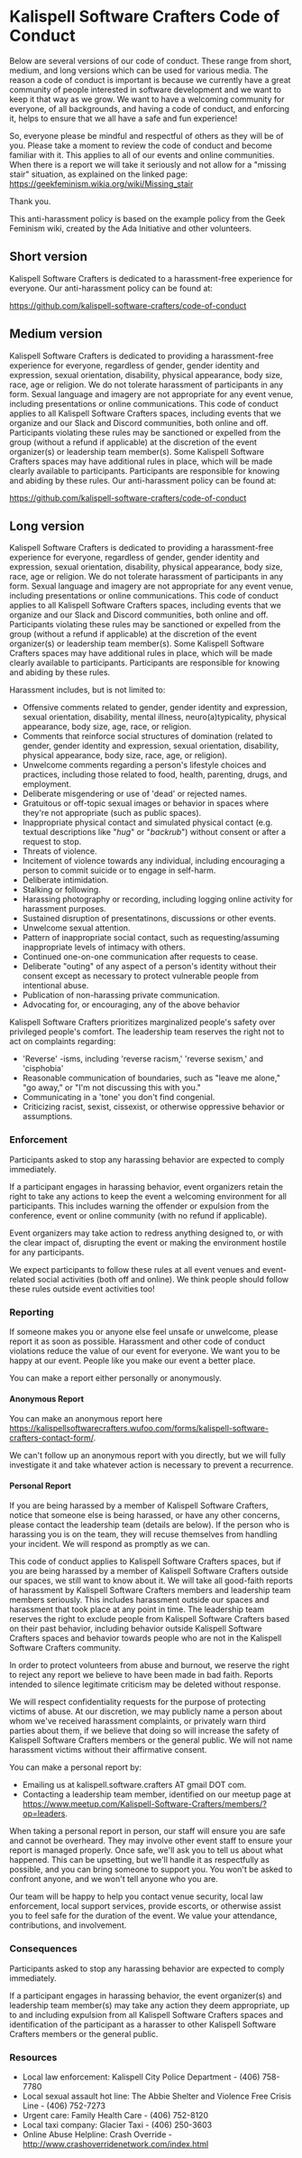 # Kalispell Software Crafters Code of Conduct

Below are several versions of our code of conduct. These range from short, medium, and long versions which can be used for various media. The reason a code of conduct is important is because we currently have a great community of people interested in software development and we want to keep it that way as we grow. We want to have a welcoming community for everyone, of all backgrounds, and having a code of conduct, and enforcing it, helps to ensure that we all have a safe and fun experience!

So, everyone please be mindful and respectful of others as they will be of you. Please take a moment to review the code of conduct and become familiar with it. This applies to all of our events and online communities. When there is a report we will take it seriously and not allow for a "missing stair" situation, as explained on the linked page: https://geekfeminism.wikia.org/wiki/Missing_stair

Thank you.

This anti-harassment policy is based on the example policy from the Geek Feminism wiki, created by the Ada Initiative and other volunteers.

## Short version

Kalispell Software Crafters is dedicated to a harassment-free experience for everyone. Our anti-harassment policy can be found at:

https://github.com/kalispell-software-crafters/code-of-conduct

## Medium version

Kalispell Software Crafters is dedicated to providing a harassment-free experience for everyone, regardless of gender, gender identity and expression, sexual orientation, disability, physical appearance, body size, race, age or religion. We do not tolerate harassment of participants in any form. Sexual language and imagery are not appropriate for any event venue, including presentations or online communications. This code of conduct applies to all Kalispell Software Crafters spaces, including events that we organize and our Slack and Discord communities, both online and off. Participants violating these rules may be sanctioned or expelled from the group (without a refund if applicable) at the discretion of the event organizer(s) or leadership team member(s). Some Kalispell Software Crafters spaces may have additional rules in place, which will be made clearly available to participants. Participants are responsible for knowing and abiding by these rules. Our anti-harassment policy can be found at:

https://github.com/kalispell-software-crafters/code-of-conduct

## Long version

Kalispell Software Crafters is dedicated to providing a harassment-free experience for everyone, regardless of gender, gender identity and expression, sexual orientation, disability, physical appearance, body size, race, age or religion. We do not tolerate harassment of participants in any form. Sexual language and imagery are not appropriate for any event venue, including presentations or online communications. This code of conduct applies to all Kalispell Software Crafters spaces, including events that we organize and our Slack and Discord communities, both online and off. Participants violating these rules may be sanctioned or expelled from the group (without a refund if applicable) at the discretion of the event organizer(s) or leadership team member(s). Some Kalispell Software Crafters spaces may have additional rules in place, which will be made clearly available to participants. Participants are responsible for knowing and abiding by these rules.

Harassment includes, but is not limited to:

* Offensive comments related to gender, gender identity and expression, sexual orientation, disability, mental illness, neuro(a)typicality, physical appearance, body size, age, race, or religion.
* Comments that reinforce social structures of domination (related to gender, gender identity and expression, sexual orientation, disability, physical appearance, body size, race, age, or religion).
* Unwelcome comments regarding a person's lifestyle choices and practices, including those related to food, health, parenting, drugs, and employment.
* Deliberate misgendering or use of 'dead' or rejected names.
* Gratuitous or off-topic sexual images or behavior in spaces where they're not appropriate (such as public spaces).
* Inappropriate physical contact and simulated physical contact (e.g. textual descriptions like "*hug*" or "*backrub*") without consent or after a request to stop.
* Threats of violence.
* Incitement of violence towards any individual, including encouraging a person to commit suicide or to engage in self-harm.
* Deliberate intimidation.
* Stalking or following.
* Harassing photography or recording, including logging online activity for harassment purposes.
* Sustained disruption of presentatinons, discussions or other events.
* Unwelcome sexual attention.
* Pattern of inappropriate social contact, such as requesting/assuming inappropriate levels of intimacy with others.
* Continued one-on-one communication after requests to cease.
* Deliberate "outing" of any aspect of a person's identity without their consent except as necessary to protect vulnerable people from intentional abuse.
* Publication of non-harassing private communication.
* Advocating for, or encouraging, any of the above behavior

Kalispell Software Crafters prioritizes marginalized people's safety over privileged people's comfort. The leadership team reserves the right not to act on complaints regarding:

* 'Reverse' -isms, including 'reverse racism,' 'reverse sexism,' and 'cisphobia'
* Reasonable communication of boundaries, such as "leave me alone," "go away," or "I'm not discussing this with you."
* Communicating in a 'tone' you don't find congenial.
* Criticizing racist, sexist, cissexist, or otherwise oppressive behavior or assumptions.

### Enforcement

Participants asked to stop any harassing behavior are expected to comply immediately.

If a participant engages in harassing behavior, event organizers retain the right to take any actions to keep the event a welcoming environment for all participants. This includes warning the offender or expulsion from the conference, event or online community (with no refund if applicable).

Event organizers may take action to redress anything designed to, or with the clear impact of, disrupting the event or making the environment hostile for any participants.

We expect participants to follow these rules at all event venues and event-related social activities (both off and online). We think people should follow these rules outside event activities too!

### Reporting

If someone makes you or anyone else feel unsafe or unwelcome, please report it as soon as possible. Harassment and other code of conduct violations reduce the value of our event for everyone. We want you to be happy at our event. People like you make our event a better place.

You can make a report either personally or anonymously.

#### Anonymous Report

You can make an anonymous report here https://kalispellsoftwarecrafters.wufoo.com/forms/kalispell-software-crafters-contact-form/.

We can't follow up an anonymous report with you directly, but we will fully investigate it and take whatever action is necessary to prevent a recurrence.

#### Personal Report

If you are being harassed by a member of Kalispell Software Crafters, notice that someone else is being harassed, or have any other concerns, please contact the leadership team (details are below). If the person who is harassing you is on the team, they will recuse themselves from handling your incident. We will respond as promptly as we can.

This code of conduct applies to Kalispell Software Crafters spaces, but if you are being harassed by a member of Kalispell Software Crafters outside our spaces, we still want to know about it. We will take all good-faith reports of harassment by Kalispell Software Crafters members and leadership team members seriously. This includes harassment outside our spaces and harassment that took place at any point in time. The leadership team reserves the right to exclude people from Kalispell Software Crafters based on their past behavior, including behavior outside Kalispell Software Crafters spaces and behavior towards people who are not in the Kalispell Software Crafters community.

In order to protect volunteers from abuse and burnout, we reserve the right to reject any report we believe to have been made in bad faith. Reports intended to silence legitimate criticism may be deleted without response.

We will respect confidentiality requests for the purpose of protecting victims of abuse. At our discretion, we may publicly name a person about whom we've received harassment complaints, or privately warn third parties about them, if we believe that doing so will increase the safety of Kalispell Software Crafters members or the general public. We will not name harassment victims without their affirmative consent.

You can make a personal report by:

* Emailing us at kalispell.software.crafters AT gmail DOT com.
* Contacting a leadership team member, identified on our meetup page at https://www.meetup.com/Kalispell-Software-Crafters/members/?op=leaders.

When taking a personal report in person, our staff will ensure you are safe and cannot be overheard. They may involve other event staff to ensure your report is managed properly. Once safe, we'll ask you to tell us about what happened. This can be upsetting, but we'll handle it as respectfully as possible, and you can bring someone to support you. You won't be asked to confront anyone, and we won't tell anyone who you are.

Our team will be happy to help you contact venue security, local law enforcement, local support services, provide escorts, or otherwise assist you to feel safe for the duration of the event. We value your attendance, contributions, and involvement.

### Consequences

Participants asked to stop any harassing behavior are expected to comply immediately.

If a participant engages in harassing behavior, the event organizer(s) and leadership team member(s) may take any action they deem appropriate, up to and including expulsion from all Kalispell Software Crafters spaces and identification of the participant as a harasser to other Kalispell Software Crafters members or the general public.

### Resources

* Local law enforcement: Kalispell City Police Department - (406) 758-7780
* Local sexual assault hot line: The Abbie Shelter and Violence Free Crisis Line - (406) 752-7273
* Urgent care: Family Health Care - (406) 752-8120
* Local taxi company: Glacier Taxi - (406) 250-3603
* Online Abuse Helpline: Crash Override - http://www.crashoverridenetwork.com/index.html